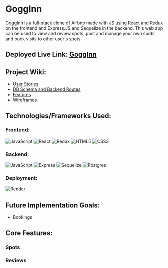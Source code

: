# GoggInn

GoggInn is a full-stack clone of Airbnb made with JS using React and Redux on the frontend and Express.JS and Sequelize in the backend. This web app can be used to view and review spots, post and manage your own spots, and book visits to other user's spots.

## Deployed Live Link: [GoggInn](https://ryangoggin-gogginn.onrender.com/)

## Project Wiki:
* [User Stories](https://github.com/ryangoggin/GoggInn/wiki/User-Stories)
* [DB Schema and Backend Routes](https://github.com/ryangoggin/GoggInn/wiki/DB-Schema-and-Backend-Routes)
* [Features](https://github.com/ryangoggin/GoggInn/wiki/Features)
* [Wireframes](https://github.com/ryangoggin/GoggInn/wiki/Wireframes)

## Technologies/Frameworks Used:
### Frontend:
![JavaScript](https://img.shields.io/badge/Javascript-F7DF1E?style=for-the-badge&logo=javascript&logoColor=black)
![React](https://img.shields.io/badge/react-676E77?style=for-the-badge&logo=react&logoColor=#61DAFB)
![Redux](https://img.shields.io/badge/Redux-764ABC?style=for-the-badge&logo=redux&logoColor=white)
![HTML5](https://img.shields.io/badge/HTML5-E34F26?style=for-the-badge&logo=html5&logoColor=white)
![CSS3](https://img.shields.io/badge/CSS3-1572B6?style=for-the-badge&logo=css3&logoColor=white)

### Backend:
![JavaScript](https://img.shields.io/badge/Javascript-F7DF1E?style=for-the-badge&logo=javascript&logoColor=black)
![Express](https://img.shields.io/badge/Express-000000?style=for-the-badge&logo=express&logoColor=white)
![Sequelize](https://img.shields.io/badge/-Sequelize-52B0E7?style=for-the-badge&logo=sequelize&logoColor=white)
![Postgres](https://img.shields.io/badge/Postgres-4169E1?style=for-the-badge&logo=postgresql&logoColor=white)

### Deployment:
![Render](https://img.shields.io/badge/Render-46E3B7?style=for-the-badge&logo=render&logoColor=white)

## Future Implementation Goals:
* Bookings

## Core Features:
### Spots
### Reviews
